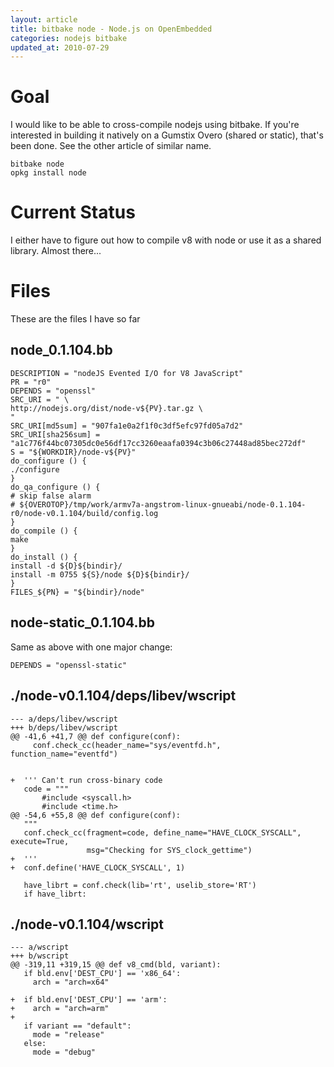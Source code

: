 ```yaml
---
layout: article
title: bitbake node - Node.js on OpenEmbedded
categories: nodejs bitbake
updated_at: 2010-07-29
---
```


Goal
====

I would like to be able to cross-compile nodejs using bitbake.
If you're interested in building it natively on a Gumstix Overo (shared or static), that's been done.
See the other article of similar name.

    bitbake node
    opkg install node

Current Status
==============

I either have to figure out how to compile v8 with node or use it as a shared library. Almost there...

Files
=====

These are the files I have so far

node_0.1.104.bb
-----------------

    DESCRIPTION = "nodeJS Evented I/O for V8 JavaScript"
    PR = "r0"
    DEPENDS = "openssl"
    SRC_URI = " \
    http://nodejs.org/dist/node-v${PV}.tar.gz \
    "
    SRC_URI[md5sum] = "907fa1e0a2f1f0c3df5efc97fd05a7d2"
    SRC_URI[sha256sum] = "a1c776f44bc07305dc0e56df17cc3260eaafa0394c3b06c27448ad85bec272df"
    S = "${WORKDIR}/node-v${PV}"
    do_configure () {
    ./configure
    }
    do_qa_configure () {
    # skip false alarm
    # ${OVEROTOP}/tmp/work/armv7a-angstrom-linux-gnueabi/node-0.1.104-r0/node-v0.1.104/build/config.log
    }
    do_compile () {
    make
    }
    do_install () {
    install -d ${D}${bindir}/
    install -m 0755 ${S}/node ${D}${bindir}/
    }
    FILES_${PN} = "${bindir}/node"


node-static_0.1.104.bb
-----------------

Same as above with one major change:

    DEPENDS = "openssl-static"

./node-v0.1.104/deps/libev/wscript
---------------------

    --- a/deps/libev/wscript
    +++ b/deps/libev/wscript
    @@ -41,6 +41,7 @@ def configure(conf):
         conf.check_cc(header_name="sys/eventfd.h", function_name="eventfd")
     
     
    +  ''' Can't run cross-binary code
       code = """
           #include <syscall.h>
           #include <time.h>
    @@ -54,6 +55,8 @@ def configure(conf):
       """
       conf.check_cc(fragment=code, define_name="HAVE_CLOCK_SYSCALL", execute=True,
                     msg="Checking for SYS_clock_gettime")
    +  '''
    +  conf.define('HAVE_CLOCK_SYSCALL', 1)
     
       have_librt = conf.check(lib='rt', uselib_store='RT')
       if have_librt:

./node-v0.1.104/wscript
---------------------

    --- a/wscript
    +++ b/wscript
    @@ -319,11 +319,15 @@ def v8_cmd(bld, variant):
       if bld.env['DEST_CPU'] == 'x86_64':
         arch = "arch=x64"
     
    +  if bld.env['DEST_CPU'] == 'arm':
    +    arch = "arch=arm"
    +  
       if variant == "default":
         mode = "release"
       else:
         mode = "debug"
